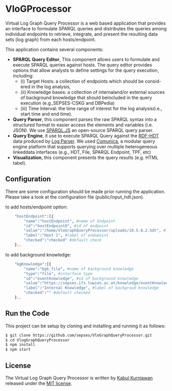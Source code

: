 # VloGProcessor
Virtual Log Graph Query Processor is a web based application that provides an interface to formulate SPARQL queries and distributes the queries among individual endpoints to retrieve, integrate, and present the resulting data sets (log graph) from each hosts/endpoint.

This application contains several components:
- **SPARQL Query Editor**, This component  allows  users  to  formulate  and  execute  SPARQL queries against hosts. The query editor provides options that allow analysts to define settings for the query execution, including:
    - (i) Target Hosts: a collection of endpoints which should be consid-ered in the log analysis,
    - (ii) Knowledge bases: a collection of internaland/or external sources of background knowledge that should beincluded in the  query execution (e.g.,SEPSES-CSKG and DBPedia)
    - (iii) Time Interval: the time range of interest for the log analysis(i.e., start time and end time).
- **Query Parser**, this component parses the raw SPARQL syntax into a structured format to easier access the elements and variables (i.e. JSON). We use <a href="https://github.com/RubenVerborgh/SPARQL.js">SPARQL.JS</a> an open-source SPARQL query parser. 
- **Query Engine**, it use to execute SPARQL Query against the <a target="_blank" href="https://github.com/rdfhdt">RDF-HDT</a> data produced by <a target="_blank" href="https://github.com/sepses/VloGParser">Log Parser</a>. We used <a target="_blank" href="https://github.com/comunica/comunica">Comunica</a>, a modular query engine platform that supports querying over multiple heterogeneous linkeddata interfaces (e.g., HDT, File, SPARQL Endpoint, TPF, etc)
- **Visualization**, this component presents the query results (e.g. HTML tabel).

## Configuration

There are some configuration should be made prior running the application. Please take a look at the configuration file (public/input_hdt.json).

to add hosts/endpoint option:
```bash
    "hostEndpoint":[{
        "name":"hostEndpoint", #name of Endpoint
        "id":"hostEndpoint0", #id of endpoint
        "value":"/home/VloGraphQueryProcessor/uploads/10.5.0.2.hdt", #location of produced hdt file
        "label":"Host 1", #label of endopoint
        "checked":"checked" #default check
    }..
```
to add background knowledge:
```bash
    "bgKnowledge":[{
        "name":"bgk_file", #name of background knowledge
        "type":"file", #interface type
        "id":"eventknowledge", #id of background knowledge
        "value":"https://sepses.ifs.tuwien.ac.at/knowledge/eventKnowledge.ttl", #
        "label":"Internal Knowledge", #label of backgroud knowledge
        "checked":"" #default checked
    }..
```

## Run the Code

This project can be setup by cloning and installing and running it as follows:

```bash
$ git clone https://github.com/sepses/VloGraphQueryProcessor.git
$ cd VlogGraphQueryProcessor
$ npm install
$ npm start
```

## License

The Virtual Log Graph Query Processor is written by [Kabul Kurniawan](https://kabulkurniawan.github.io/) released under the [MIT license](http://opensource.org/licenses/MIT).

